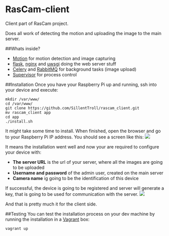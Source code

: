 # RasCam-client
Client part of RasCam project.

Does all work of detecting the motion and uploading the image to the main server.

##Whats inside?
 - [Motion](http://www.lavrsen.dk/foswiki/bin/view/Motion/WebHome) for motion detection and image capturing
 - [flask](http://flask.pocoo.org), [nginx](http://nginx.org) and [uwsgi](http://uwsgi-docs.readthedocs.org/en/latest/) doing the web server stuff
 - [Celery](http://www.celeryproject.org) and [RabbitMQ](https://www.rabbitmq.com) for background tasks (image upload)
 - [Supervisor](http://supervisord.org) for process control
 
##Installation
Once you have your Raspberry Pi up and running, ssh into your device and execute:
```
mkdir /var/www/
cd /var/www/
git clone https://github.com/SillentTroll/rascam_client.git
mv rascam_client app
cd app
./install.sh
```
It might take some time to install. When finished, open the browser and go to your Raspberry Pi IP address.
You should see a screen like this:
![](https://raw.githubusercontent.com/SillentTroll/rascam_client/master/images/first_config.png)

It means the installation went well and now your are required to configure your device with:

 - **The server URL** is the url of your server, where all the images are going to be uploaded
 - **Username and password** of the admin user, created on the main server
 - **Camera name** ig going to be the identification of this device

If successful, the device is going to be registered and server will generate a key, that is going to be used for communication with the server.
![](https://raw.githubusercontent.com/SillentTroll/rascam_client/master/images/configured.png)

And that is pretty much it for the client side.

##Testing
You can test the installation process on your dev machine by running the installation in a [Vagrant](https://www.vagrantup.com) box:
```
vagrant up
```

